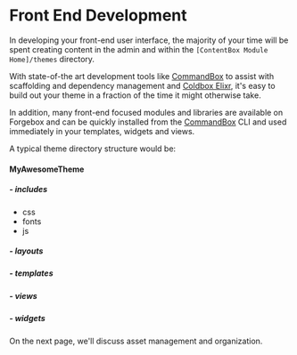 # Front End Development

In developing your front-end user interface, the majority of your time will be spent creating content in the admin and within the `[ContentBox Module Home]/themes` directory.  

With state-of-the art development tools like [CommandBox](http://commandbox.ortusbooks.com/content/) to assist with scaffolding and dependency management and [Coldbox Elixr](https://github.com/ColdBox/elixir/wiki), it's easy to build out your theme in a fraction of the time it might otherwise take.   

In addition, many front-end focused modules and libraries are available on Forgebox and can be quickly installed from the [CommandBox](http://commandbox.ortusbooks.com/content/) CLI and used immediately in your templates, widgets and views.

A typical theme directory structure would be:

#### <i class="fa fa-folder-open"></i> MyAwesomeTheme

##### - <i class="fa fa-folder"></i> includes
  - <i class="fa fa-folder"></i> css
  - <i class="fa fa-folder"></i> fonts
  - <i class="fa fa-folder"></i> js

##### - <i class="fa fa-folder"></i> layouts
##### - <i class="fa fa-folder"></i> templates
##### - <i class="fa fa-folder"></i> views
##### - <i class="fa fa-folder"></i> widgets

On the next page, we'll discuss asset management and organization.
